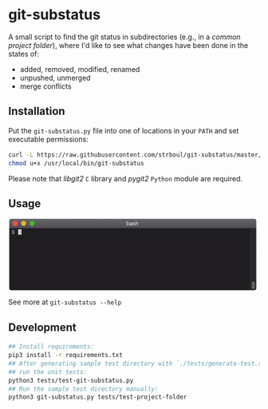 # git-substatus

A small script to find the git status in subdirectories 
(e.g., in a *common project folder*), where I'd like to see what changes have been done in the states of:

+ added, removed, modified, renamed
+ unpushed, unmerged
+ merge conflicts

## Installation

Put the `git-substatus.py` file into one of locations in your `PATH` and set executable permissions:

```bash
curl -L https://raw.githubusercontent.com/strboul/git-substatus/master/git-substatus.py > /usr/local/bin/git-substatus && \
chmod u+x /usr/local/bin/git-substatus
```

Please note that *libgit2* `C` library and *pygit2* `Python` module are required.

## Usage

<img src="media/sample.gif" align="center" height="145"/>

See more at `git-substatus --help`

## Development

```bash
## Install requirements:
pip3 install -r requirements.txt
## After generating sample test directory with `./tests/generate-test.sh`, 
## run the unit tests:
python3 tests/test-git-substatus.py
## Run the sample test directory manually:
python3 git-substatus.py tests/test-project-folder
```
